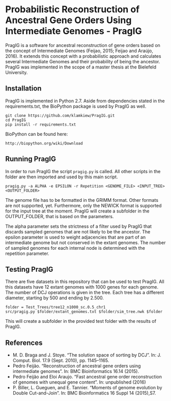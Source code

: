 # Probabilistic Reconstruction of Ancestral Gene Orders Using Intermediate Genomes - PragIG

PragIG is a software for ancestral reconstruction of gene orders based on the concept of Intermediate Genomes (Feijao, 2015; Feijao and Araújo, 2016).
It extends this concept with a probabilistic approach and calculates several Intermediate Genomes and their probability of being the ancestor.
PragIG was implemented in the scope of a master thesis at the Bielefeld University.

## Installation
PragIG is implemented in Python 2.7. Aside from dependencies stated in the requirements.txt, the BioPython package is used by PragIG as well.

```
git clone https://github.com/klamkiew/PragIG.git
cd PragIG
pip install -r requirements.txt
```

BioPython can be found here:
```
http://biopython.org/wiki/Download
```

## Running PragIG

In order to run PragIG the script `pragig.py` is called. All other scripts in the folder are then imported and used by this main script.
```
pragig.py -a ALPHA -e EPSILON -r Repetition <GENOME_FILE> <INPUT_TREE> <OUTPUT_FOLDER>
```
The genome file has to be formatted in the GRIMM format. Other formats are not supported, yet.
Furthermore, only the NEWICK format is supported for the input tree at the moment.
PragIG will create a subfolder in the OUTPUT_FOLDER, that is based on the parameters.

The alpha parameter sets the strictness of a filter used by PragIG that discards sampled genomes that are not likely to be the ancestor.
The epsilon parameter is used to weight adjacencies that are part of an intermediate genome but not conserved in the extant genomes.
The number of sampled genomes for each internal node is determined with the repetition parameter.

## Testing PragIG

There are five datasets in this repository that can be used to test PragIG.
All this datasets have 12 extant genomes with 1000 genes for each genome.
The number of DCJ operations is given in the tree. Each tree has a different diameter, starting by 500 and ending by 2.500.

```
folder = Test_Trees/tree12_n1000_sc.0.5_chr1
src/pragig.py $folder/extant_genomes.txt $folder/sim_tree.nwk $folder
```
This will create a subfolder in the provided test folder with the results of PragIG.

## References

* M. D. Braga and J. Stoye. “The solution space of sorting by DCJ”. In: J. Comput. Biol. 17.9 (Sept. 2010), pp. 1145–1165.
* Pedro Feijão. “Reconstruction of ancestral gene orders using intermediate genomes”. In: BMC Bioinformatics 16.14 (2015).
* Pedro Feijão and Eloi Araujo. “Fast ancestral gene order reconstruction of genomes with unequal gene content”. In: unpublished (2016)
* P. Biller, L. Gueguen, and E. Tannier. “Moments of genome evolution by Double Cut-and-Join”. In: BMC Bioinformatics 16 Suppl 14 (2015),S7.